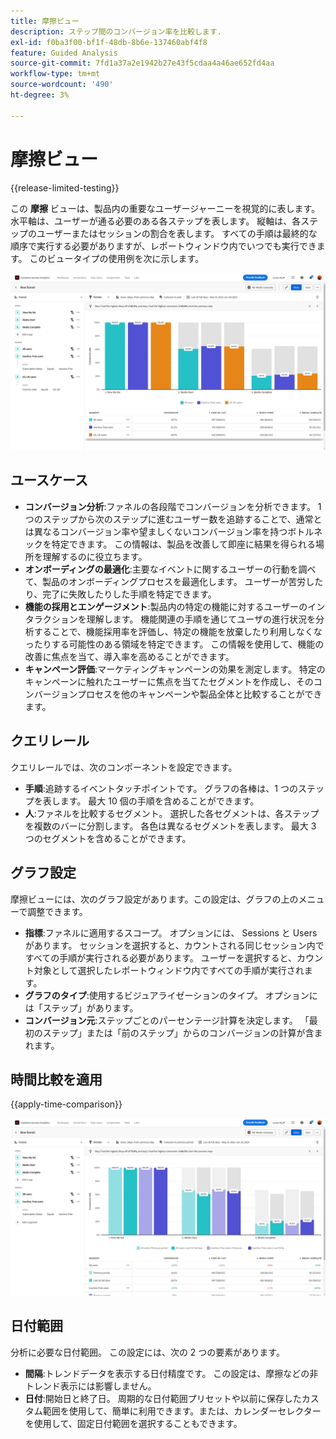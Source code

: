 ```yaml
---
title: 摩擦ビュー
description: ステップ間のコンバージョン率を比較します.
exl-id: f0ba3f00-bf1f-48db-8b6e-137460abf4f8
feature: Guided Analysis
source-git-commit: 7fd1a37a2e1942b27e43f5cdaa4a46ae652fd4aa
workflow-type: tm+mt
source-wordcount: '490'
ht-degree: 3%

---
```


# 摩擦ビュー

{{release-limited-testing}}

この **摩擦** ビューは、製品内の重要なユーザージャーニーを視覚的に表します。 水平軸は、ユーザーが通る必要のある各ステップを表します。 縦軸は、各ステップのユーザーまたはセッションの割合を表します。 すべての手順は最終的な順序で実行する必要がありますが、レポートウィンドウ内でいつでも実行できます。 このビュータイプの使用例を次に示します。

![摩擦](../assets/friction.png)

## ユースケース

* **コンバージョン分析**:ファネルの各段階でコンバージョンを分析できます。 1 つのステップから次のステップに進むユーザー数を追跡することで、通常とは異なるコンバージョン率や望ましくないコンバージョン率を持つボトルネックを特定できます。 この情報は、製品を改善して即座に結果を得られる場所を理解するのに役立ちます。
* **オンボーディングの最適化**:主要なイベントに関するユーザーの行動を調べて、製品のオンボーディングプロセスを最適化します。 ユーザーが苦労したり、完了に失敗したりした手順を特定できます。
* **機能の採用とエンゲージメント**:製品内の特定の機能に対するユーザーのインタラクションを理解します。 機能関連の手順を通じてユーザの進行状況を分析することで、機能採用率を評価し、特定の機能を放棄したり利用しなくなったりする可能性のある領域を特定できます。 この情報を使用して、機能の改善に焦点を当て、導入率を高めることができます。
* **キャンペーン評価**:マーケティングキャンペーンの効果を測定します。 特定のキャンペーンに触れたユーザーに焦点を当てたセグメントを作成し、そのコンバージョンプロセスを他のキャンペーンや製品全体と比較することができます。

## クエリレール

クエリレールでは、次のコンポーネントを設定できます。

* **手順**:追跡するイベントタッチポイントです。 グラフの各棒は、1 つのステップを表します。 最大 10 個の手順を含めることができます。
* **人**:ファネルを比較するセグメント。 選択した各セグメントは、各ステップを複数のバーに分割します。 各色は異なるセグメントを表します。 最大 3 つのセグメントを含めることができます。

## グラフ設定

摩擦ビューには、次のグラフ設定があります。この設定は、グラフの上のメニューで調整できます。

* **指標**:ファネルに適用するスコープ。 オプションには、 Sessions と Users があります。 セッションを選択すると、カウントされる同じセッション内ですべての手順が実行される必要があります。 ユーザーを選択すると、カウント対象として選択したレポートウィンドウ内ですべての手順が実行されます。
* **グラフのタイプ**:使用するビジュアライゼーションのタイプ。 オプションには「ステップ」があります。
* **コンバージョン元**:ステップごとのパーセンテージ計算を決定します。 「最初のステップ」または「前のステップ」からのコンバージョンの計算が含まれます。

## 時間比較を適用

{{apply-time-comparison}}

![摩擦時間の比較](../assets/friction-compare.png)

## 日付範囲

分析に必要な日付範囲。 この設定には、次の 2 つの要素があります。

* **間隔**:トレンドデータを表示する日付精度です。 この設定は、摩擦などの非トレンド表示には影響しません。
* **日付**:開始日と終了日。 周期的な日付範囲プリセットや以前に保存したカスタム範囲を使用して、簡単に利用できます。または、カレンダーセレクターを使用して、固定日付範囲を選択することもできます。

